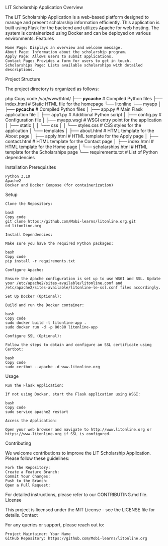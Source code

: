 LIT Scholarship Application
Overview

The LIT Scholarship Application is a web-based platform designed to manage and present scholarship information efficiently. This application is built using Flask for the backend and utilizes Apache for web hosting. The system is containerized using Docker and can be deployed on various environments.
Features

    Home Page: Displays an overview and welcome message.
    About Page: Information about the scholarship program.
    Apply Page: Allows users to submit applications.
    Contact Page: Provides a form for users to get in touch.
    Scholarships Page: Lists available scholarships with detailed descriptions.

Project Structure

The project directory is organized as follows:

php
Copy code
/var/www/html/
├── __pycache__               # Compiled Python files
├── index.html                # Static HTML file for the homepage
└── litonline
    ├── myapp
    │   ├── __pycache__       # Compiled Python files
    │   ├── app.py            # Main Flask application file
    │   ├── app1.py           # Additional Python script
    │   ├── config.py         # Configuration file
    │   ├── myapp.wsgi        # WSGI entry point for the application
    │   ├── static
    │   │   └── css
    │   │       └── styles.css # CSS styles for the application
    │   └── templates
    │       ├── about.html    # HTML template for the About page
    │       ├── apply.html    # HTML template for the Apply page
    │       ├── contact.html  # HTML template for the Contact page
    │       ├── index.html    # HTML template for the Home page
    │       └── scholarships.html # HTML template for the Scholarships page
    └── requirements.txt       # List of Python dependencies

Installation
Prerequisites

    Python 3.10
    Apache2
    Docker and Docker Compose (for containerization)

Setup

    Clone the Repository:

    bash
    Copy code
    git clone https://github.com/Mobi-learns/litonline.org.git
    cd litonline.org

    Install Dependencies:

    Make sure you have the required Python packages:

    bash
    Copy code
    pip install -r requirements.txt

    Configure Apache:

    Ensure the Apache configuration is set up to use WSGI and SSL. Update your /etc/apache2/sites-available/litonline.conf and /etc/apache2/sites-available/litonline-le-ssl.conf files accordingly.

    Set Up Docker (Optional):

    Build and run the Docker container:

    bash
    Copy code
    sudo docker build -t litonline-app .
    sudo docker run -d -p 80:80 litonline-app

    Configure SSL (Optional):

    Follow the steps to obtain and configure an SSL certificate using Certbot:

    bash
    Copy code
    sudo certbot --apache -d www.litonline.org

Usage

    Run the Flask Application:

    If not using Docker, start the Flask application using WSGI:

    bash
    Copy code
    sudo service apache2 restart

    Access the Application:

    Open your web browser and navigate to http://www.litonline.org or https://www.litonline.org if SSL is configured.

Contributing

We welcome contributions to improve the LIT Scholarship Application. Please follow these guidelines:

    Fork the Repository:
    Create a Feature Branch:
    Commit Your Changes:
    Push to the Branch:
    Open a Pull Request:

For detailed instructions, please refer to our CONTRIBUTING.md file.
License

This project is licensed under the MIT License - see the LICENSE file for details.
Contact

For any queries or support, please reach out to:

    Project Maintainer: Your Name
    GitHub Repository: https://github.com/Mobi-learns/litonline.org
